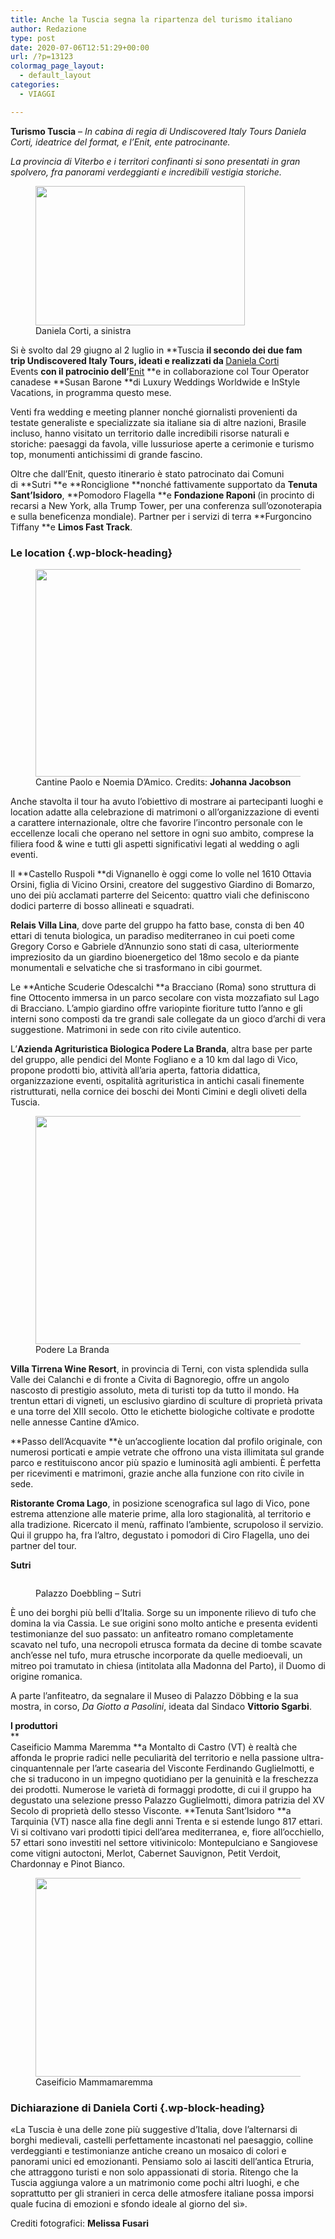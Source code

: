 ```yaml
---
title: Anche la Tuscia segna la ripartenza del turismo italiano
author: Redazione
type: post
date: 2020-07-06T12:51:29+00:00
url: /?p=13123
colormag_page_layout:
  - default_layout
categories:
  - VIAGGI

---
```

**Turismo Tuscia** &#8211; _In cabina di regia di Undiscovered Italy Tours Daniela Corti, ideatrice del format, e l’Enit, ente patrocinante._ 

_La provincia di Viterbo e i territori confinanti si sono presentati in gran spolvero, fra panorami verdeggianti e incredibili vestigia storiche._

<div class="wp-block-image">
  <figure class="alignleft size-large is-resized"><img decoding="async" loading="lazy" src="https://progressonline.it/wp-content/uploads/2020/07/Daniela-Corti-1024x683.jpg" alt="" class="wp-image-13124" width="335" height="223" /><figcaption>Daniela Corti, a sinistra</figcaption></figure>
</div>

Si è svolto dal 29 giugno al 2 luglio in&nbsp;**Tuscia&nbsp;**il secondo dei due fam trip&nbsp;**Undiscovered Italy Tours**, ideati e realizzati da&nbsp;**<a href="https://progressonline.it/calabria-turismo-italia/" target="_blank" rel="noreferrer noopener" aria-label="Daniela Corti (apre in una nuova scheda)">Daniela Corti</a> Events&nbsp;**con il patrocinio dell’**<a href="https://www.enit.it/wwwenit/it/" target="_blank" rel="noreferrer noopener" aria-label="Enit (apre in una nuova scheda)">Enit</a>&nbsp;**e in collaborazione col Tour Operator canadese&nbsp;**Susan Barone&nbsp;**di Luxury Weddings Worldwide e InStyle Vacations, in programma questo mese.

Venti fra wedding e meeting planner nonché giornalisti provenienti da testate generaliste e specializzate sia italiane sia di altre nazioni, Brasile incluso, hanno visitato un territorio dalle incredibili risorse naturali e storiche: paesaggi da favola, ville lussuriose aperte a cerimonie e turismo top, monumenti antichissimi di grande fascino.

Oltre che dall’Enit, questo itinerario è stato patrocinato dai Comuni di&nbsp;**Sutri&nbsp;**e&nbsp;**Ronciglione&nbsp;**nonché fattivamente supportato da&nbsp;**Tenuta Sant’Isidoro**,&nbsp;**Pomodoro Flagella&nbsp;**e&nbsp;**Fondazione Raponi&nbsp;**(in procinto di recarsi a New York, alla Trump Tower, per una conferenza sull’ozonoterapia e sulla beneficenza mondiale). Partner per i servizi di terra&nbsp;**Furgoncino Tiffany&nbsp;**e&nbsp;**Limos Fast Track**.

### **Le location** {.wp-block-heading}

<div class="wp-block-image">
  <figure class="aligncenter size-large is-resized"><img decoding="async" loading="lazy" src="https://progressonline.it/wp-content/uploads/2020/07/Schermata-2020-07-06-alle-13.02.39-1024x634.png" alt="" class="wp-image-13126" width="536" height="332" /><figcaption>Cantine Paolo e Noemia D&#8217;Amico. Credits: <strong>Johanna Jacobson</strong></figcaption></figure>
</div>

Anche stavolta il tour ha avuto l’obiettivo di mostrare ai partecipanti luoghi e location adatte alla celebrazione di matrimoni o all’organizzazione di eventi a carattere internazionale, oltre che favorire l’incontro personale con le eccellenze locali che operano nel settore in ogni suo ambito, comprese la filiera food & wine e tutti gli aspetti significativi legati al wedding o agli eventi.

Il&nbsp;**Castello Ruspoli&nbsp;**di Vignanello è oggi come lo volle nel 1610 Ottavia Orsini, figlia di Vicino Orsini, creatore del suggestivo Giardino di Bomarzo, uno dei più acclamati parterre del Seicento: quattro viali che definiscono dodici parterre di bosso allineati e squadrati.

**Relais Villa Lina**, dove parte del gruppo ha fatto base, consta di ben 40 ettari di tenuta biologica, un paradiso mediterraneo in cui poeti come Gregory Corso e Gabriele d’Annunzio sono stati di casa, ulteriormente impreziosito da un giardino bioenergetico del 18mo secolo e da piante monumentali e selvatiche che si trasformano in cibi gourmet.

Le&nbsp;**Antiche Scuderie Odescalchi&nbsp;**a Bracciano (Roma) sono struttura di fine Ottocento immersa in un parco secolare con vista mozzafiato sul Lago di Bracciano. L’ampio giardino offre variopinte fioriture tutto l’anno e gli interni sono composti da tre grandi sale collegate da un gioco d’archi di vera suggestione. Matrimoni in sede con rito civile autentico.

L’**Azienda Agrituristica Biologica Podere La Branda**, altra base per parte del gruppo, alle pendici del Monte Fogliano e a 10 km dal lago di Vico, propone prodotti bio, attività all’aria aperta, fattoria didattica, organizzazione eventi, ospitalità agrituristica in antichi casali finemente ristrutturati, nella cornice dei boschi dei Monti Cimini e degli oliveti della Tuscia.

<div class="wp-block-image">
  <figure class="aligncenter size-large is-resized"><img decoding="async" loading="lazy" src="https://progressonline.it/wp-content/uploads/2020/07/IMG_1721-1024x768.jpg" alt="" class="wp-image-13140" width="487" height="365" /><figcaption>Podere La Branda</figcaption></figure>
</div>

**Villa Tirrena Wine Resort**, in provincia di Terni, con vista splendida sulla Valle dei Calanchi e di fronte a Civita di Bagnoregio, offre un angolo nascosto di prestigio assoluto, meta di turisti top da tutto il mondo. Ha trentun ettari di vigneti, un esclusivo giardino di sculture di proprietà privata e una torre del XIII secolo. Otto le etichette biologiche coltivate e prodotte nelle annesse Cantine d’Amico.

**Passo dell’Acquavite&nbsp;**è un’accogliente location dal profilo originale, con numerosi porticati e ampie vetrate che offrono una vista illimitata sul grande parco e restituiscono ancor più spazio e luminosità agli ambienti. È perfetta per ricevimenti e matrimoni, grazie anche alla funzione con rito civile in sede.

**Ristorante Croma Lago**, in posizione scenografica sul lago di Vico, pone estrema attenzione alle materie prime, alla loro stagionalità, al territorio e alla tradizione. Ricercato il menù, raffinato l’ambiente, scrupoloso il servizio. Qui il gruppo ha, fra l’altro, degustato i pomodori di Ciro Flagella, uno dei partner del tour.

**Sutri**<figure class="wp-block-image size-large">

<img decoding="async" src="https://progressonline.it/wp-content/uploads/2020/07/Schermata-2020-07-06-alle-13.05.46.png" alt="" class="wp-image-13127" /> <figcaption>Palazzo Doebbling &#8211; Sutri</figcaption></figure> 

È uno dei borghi più belli d’Italia. Sorge su un imponente rilievo di tufo che domina la via Cassia. Le sue origini sono molto antiche e presenta evidenti testimonianze del suo passato: un anfiteatro romano completamente scavato nel tufo, una necropoli etrusca formata da decine di tombe scavate anch’esse nel tufo, mura etrusche incorporate da quelle medioevali, un mitreo poi tramutato in chiesa (intitolata alla Madonna del Parto), il Duomo di origine romanica.

A parte l’anfiteatro, da segnalare il Museo di Palazzo Döbbing e la sua mostra, in corso,&nbsp;_Da Giotto a Pasolini_, ideata dal Sindaco&nbsp;**Vittorio Sgarbi**.

**I produttori**  
**  
Caseificio Mamma Maremma&nbsp;**a Montalto di Castro (VT) è realtà che affonda le proprie radici nelle peculiarità del territorio e nella passione ultra-cinquantennale per l’arte casearia del Visconte Ferdinando Guglielmotti, e che si traducono in un impegno quotidiano per la genuinità e la freschezza dei prodotti. Numerose le varietà di formaggi prodotte, di cui il gruppo ha degustato una selezione presso Palazzo Guglielmotti, dimora patrizia del XV Secolo di proprietà dello stesso Visconte.&nbsp;**Tenuta Sant’Isidoro&nbsp;**a Tarquinia (VT) nasce alla fine degli anni Trenta e si estende lungo 817 ettari. Vi si coltivano vari prodotti tipici dell’area mediterranea, e, fiore all’occhiello, 57 ettari sono investiti nel settore vitivinicolo: Montepulciano e Sangiovese come vitigni autoctoni, Merlot, Cabernet Sauvignon, Petit Verdoit, Chardonnay e Pinot Bianco.

<div class="wp-block-image">
  <figure class="aligncenter size-large is-resized"><img decoding="async" loading="lazy" src="https://progressonline.it/wp-content/uploads/2020/07/Caseificio-Mammamaremma-1024x681.jpg" alt="" class="wp-image-13136" width="479" height="318" /><figcaption>Caseificio Mammamaremma</figcaption></figure>
</div>

### **Dichiarazione di Daniela Corti** {.wp-block-heading}

«La Tuscia è una delle zone più suggestive d’Italia, dove l’alternarsi di borghi medievali, castelli perfettamente incastonati nel paesaggio, colline verdeggianti e testimonianze antiche creano un mosaico di colori e panorami unici ed emozionanti. Pensiamo solo ai lasciti dell’antica Etruria, che attraggono turisti e non solo appassionati di storia. Ritengo che la Tuscia aggiunga valore a un matrimonio come pochi altri luoghi, e che soprattutto per gli stranieri in cerca delle atmosfere italiane possa imporsi quale fucina di emozioni e sfondo ideale al giorno del sì».

Crediti fotografici: **Melissa Fusari**